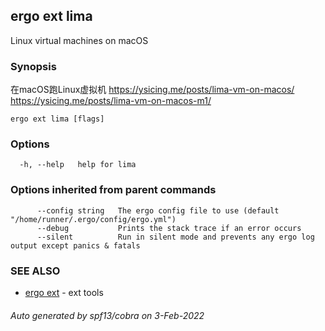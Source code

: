 ## ergo ext lima

Linux virtual machines on macOS

### Synopsis

在macOS跑Linux虚拟机
https://ysicing.me/posts/lima-vm-on-macos/
https://ysicing.me/posts/lima-vm-on-macos-m1/
		

```
ergo ext lima [flags]
```

### Options

```
  -h, --help   help for lima
```

### Options inherited from parent commands

```
      --config string   The ergo config file to use (default "/home/runner/.ergo/config/ergo.yml")
      --debug           Prints the stack trace if an error occurs
      --silent          Run in silent mode and prevents any ergo log output except panics & fatals
```

### SEE ALSO

* [ergo ext](ergo_ext.md)	 - ext tools

###### Auto generated by spf13/cobra on 3-Feb-2022
